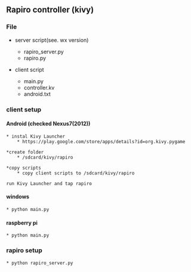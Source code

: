 ## Rapiro controller (kivy)
### File
 * server script(see. wx version)
    * rapiro_server.py
    * rapiro.py

 * client script
    * main.py
    * controller.kv
    * android.txt

### client setup
#### Android (checked Nexus7(2012))
    * instal Kivy Launcher
        * https://play.google.com/store/apps/details?id=org.kivy.pygame
    
    *create folder
        * /sdcard/kivy/rapiro

    *copy scripts
        * copy client scripts to /sdcard/kivy/rapiro

    run Kivy Launcher and tap rapiro

#### windows
    * python main.py

#### raspberry pi
    * python main.py

### rapiro setup
    * python rapiro_server.py
